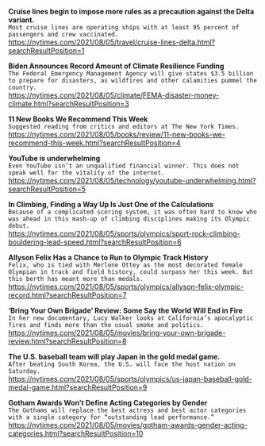 **Cruise lines begin to impose more rules as a precaution against the Delta variant.**\
`Most cruise lines are operating ships with at least 95 percent of passengers and crew vaccinated.`\
https://nytimes.com/2021/08/05/travel/cruise-lines-delta.html?searchResultPosition=1

**Biden Announces Record Amount of Climate Resilience Funding**\
`The Federal Emergency Management Agency will give states $3.5 billion to prepare for disasters, as wildfires and other calamities pummel the country.`\
https://nytimes.com/2021/08/05/climate/FEMA-disaster-money-climate.html?searchResultPosition=3

**11 New Books We Recommend This Week**\
`Suggested reading from critics and editors at The New York Times.`\
https://nytimes.com/2021/08/05/books/review/11-new-books-we-recommend-this-week.html?searchResultPosition=4

**YouTube is underwhelming**\
`Even YouTube isn’t an unqualified financial winner. This does not speak well for the vitality of the internet.`\
https://nytimes.com/2021/08/05/technology/youtube-underwhelming.html?searchResultPosition=5

**In Climbing, Finding a Way Up Is Just One of the Calculations**\
`Because of a complicated scoring system, it was often hard to know who was ahead in this mash-up of climbing disciplines making its Olympic debut.`\
https://nytimes.com/2021/08/05/sports/olympics/sport-rock-climbing-bouldering-lead-speed.html?searchResultPosition=6

**Allyson Felix Has a Chance to Run to Olympic Track History**\
`Felix, who is tied with Merlene Ottey as the most decorated female Olympian in track and field history, could surpass her this week. But this berth has meant more than medals.`\
https://nytimes.com/2021/08/05/sports/olympics/allyson-felix-olympic-record.html?searchResultPosition=7

**‘Bring Your Own Brigade’ Review: Some Say the World Will End in Fire**\
`In her new documentary, Lucy Walker looks at California’s apocalyptic fires and finds more than the usual smoke and politics.`\
https://nytimes.com/2021/08/05/movies/bring-your-own-brigade-review.html?searchResultPosition=8

**The U.S. baseball team will play Japan in the gold medal game.**\
`After beating South Korea, the U.S. will face the host nation on Saturday.`\
https://nytimes.com/2021/08/05/sports/olympics/us-japan-baseball-gold-medal-game.html?searchResultPosition=9

**Gotham Awards Won’t Define Acting Categories by Gender**\
`The Gothams will replace the best actress and best actor categories with a single category for “outstanding lead performance.”`\
https://nytimes.com/2021/08/05/movies/gotham-awards-gender-acting-categories.html?searchResultPosition=10

